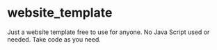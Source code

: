 # website_template
Just a website template free to use for anyone. No Java Script used or needed. Take code as you need.
